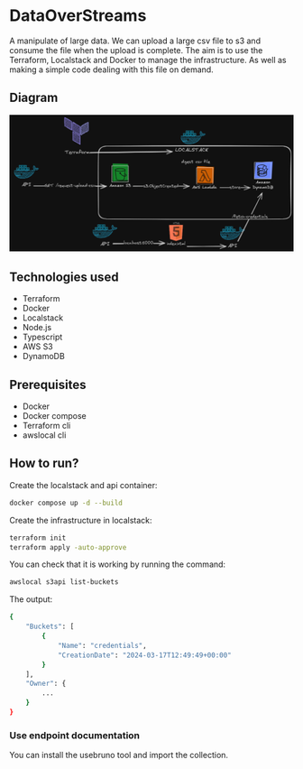 # DataOverStreams

A manipulate of large data. We can upload a large csv file to s3 and consume the file when the upload is complete.
The aim is to use the Terraform, Localstack and Docker to manage the infrastructure. As well as making a simple code dealing with this file on demand.

## Diagram

![diagram of data over streams](images/flow.png 'Diagram of data over streams')

## Technologies used

- Terraform
- Docker
- Localstack
- Node.js
- Typescript
- AWS S3
- DynamoDB

## Prerequisites

- Docker
- Docker compose
- Terraform cli
- awslocal cli

## How to run?

Create the localstack and api container:

```sh
docker compose up -d --build
```

Create the infrastructure in localstack:

```sh
terraform init
terraform apply -auto-approve
```

You can check that it is working by running the command:

```sh
awslocal s3api list-buckets
```

The output:

```sh
{
    "Buckets": [
        {
            "Name": "credentials",
            "CreationDate": "2024-03-17T12:49:49+00:00"
        }
    ],
    "Owner": {
        ...
    }
}
```

### Use endpoint documentation

You can install the usebruno tool and import the collection.
